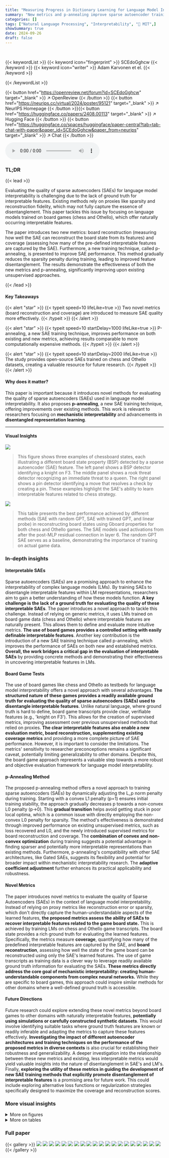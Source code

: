 ```yaml
---
title: "Measuring Progress in Dictionary Learning for Language Model Interpretability with Board Game Models"
summary: "New metrics and p-annealing improve sparse autoencoder training for better language model interpretability."
categories: []
tags: ["Natural Language Processing", "Interpretability", "🏢 MIT",]
showSummary: true
date: 2024-09-26
draft: false
---
```


<br>

{{< keywordList >}}
{{< keyword icon="fingerprint" >}} SCEdoGghcw {{< /keyword >}}
{{< keyword icon="writer" >}} Adam Karvonen et el. {{< /keyword >}}
 
{{< /keywordList >}}

{{< button href="https://openreview.net/forum?id=SCEdoGghcw" target="_blank" >}}
↗ OpenReview
{{< /button >}}
{{< button href="https://neurips.cc/virtual/2024/poster/95121" target="_blank" >}}
↗ NeurIPS Homepage
{{< /button >}}{{< button href="https://huggingface.co/papers/2408.00113" target="_blank" >}}
↗ Hugging Face
{{< /button >}}
{{< button href="https://huggingface.co/spaces/huggingface/paper-central?tab=tab-chat-with-paper&paper_id=SCEdoGghcw&paper_from=neurips" target="_blank" >}}
↗ Chat
{{< /button >}}



<audio controls>
    <source src="https://ai-paper-reviewer.com/SCEdoGghcw/podcast.wav" type="audio/wav">
    Your browser does not support the audio element.
</audio>


### TL;DR


{{< lead >}}

Evaluating the quality of sparse autoencoders (SAEs) for language model interpretability is challenging due to the lack of ground truth for interpretable features. Existing methods rely on proxies like sparsity and reconstruction fidelity, which may not fully capture the essence of disentanglement.  This paper tackles this issue by focusing on language models trained on board games (chess and Othello), which offer naturally occurring interpretable features. 

The paper introduces two new metrics: board reconstruction (measuring how well the SAE can reconstruct the board state from its features) and coverage (assessing how many of the pre-defined interpretable features are captured by the SAE).  Furthermore, a new training technique, called p-annealing, is presented to improve SAE performance. This method gradually reduces the sparsity penalty during training, leading to improved feature disentanglement.  The results demonstrate the effectiveness of both the new metrics and p-annealing, significantly improving upon existing unsupervised approaches.

{{< /lead >}}


#### Key Takeaways

{{< alert "star" >}}
{{< typeit speed=10 lifeLike=true >}} Two novel metrics (board reconstruction and coverage) are introduced to measure SAE quality more effectively. {{< /typeit >}}
{{< /alert >}}

{{< alert "star" >}}
{{< typeit speed=10 startDelay=1000 lifeLike=true >}} P-annealing, a new SAE training technique, improves performance on both existing and new metrics, achieving results comparable to more computationally expensive methods. {{< /typeit >}}
{{< /alert >}}

{{< alert "star" >}}
{{< typeit speed=10 startDelay=2000 lifeLike=true >}} The study provides open-source SAEs trained on chess and Othello datasets, creating a valuable resource for future research. {{< /typeit >}}
{{< /alert >}}

#### Why does it matter?
This paper is important because it introduces novel methods for evaluating the quality of sparse autoencoders (SAEs) used in language model interpretability.  It also proposes **p-annealing**, a new SAE training technique, offering improvements over existing methods. This work is relevant to researchers focusing on **mechanistic interpretability** and advancements in **disentangled representation learning**.

------
#### Visual Insights



![](https://ai-paper-reviewer.com/SCEdoGghcw/figures_2_1.jpg)

> This figure shows three examples of chessboard states, each illustrating a different board state property (BSP) detected by a sparse autoencoder (SAE) feature. The left panel shows a BSP detector identifying a knight on F3. The middle panel shows a rook threat detector recognizing an immediate threat to a queen. The right panel shows a pin detector identifying a move that resolves a check by creating a pin.  These examples highlight the SAE's ability to learn interpretable features related to chess strategy.





![](https://ai-paper-reviewer.com/SCEdoGghcw/tables_7_1.jpg)

> This table presents the best performance achieved by different methods (SAE with random GPT, SAE with trained GPT, and linear probe) in reconstructing board states using Gboard properties for both chess and Othello games.  The SAE models used activations from after the post-MLP residual connection in layer 6. The random GPT SAE serves as a baseline, demonstrating the importance of training on actual game data.





### In-depth insights


#### Interpretable SAEs
Sparse autoencoders (SAEs) are a promising approach to enhance the interpretability of complex language models (LMs). By training SAEs to disentangle interpretable features within LM representations, researchers aim to gain a better understanding of how these models function.  **A key challenge is the lack of a ground truth for evaluating the quality of these interpretable SAEs**. The paper introduces a novel approach to tackle this challenge. Instead of relying on generic metrics, it uses LMs trained on board game data (chess and Othello) where interpretable features are naturally present. This allows them to define and evaluate more intuitive metrics. **The use of board games provides a controlled setting with easily definable interpretable features**. Another key contribution is the introduction of a new SAE training technique called p-annealing, which improves the performance of SAEs on both new and established metrics.  **Overall, the work bridges a critical gap in the evaluation of interpretable SAEs** by providing concrete methods and demonstrating their effectiveness in uncovering interpretable features in LMs.

#### Board Game Tests
The use of board games like chess and Othello as testbeds for language model interpretability offers a novel approach with several advantages.  **The structured nature of these games provides a readily available ground truth for evaluating the quality of sparse autoencoders (SAEs) used to disentangle interpretable features**. Unlike natural language, where ground truth is hard to define, board game transcripts provide clear, verifiable features (e.g., 'knight on F3'). This allows for the creation of supervised metrics, improving assessment over previous unsupervised methods that relied on proxies. **The clear interpretable features also enable a new evaluation metric, board reconstruction, supplementing existing coverage metrics** and providing a more complete picture of SAE performance. However, it is important to consider the limitations. The metrics' sensitivity to researcher preconceptions remains a significant caveat, potentially limiting generalizability to other domains. Despite this, the board game approach represents a valuable step towards a more robust and objective evaluation framework for language model interpretability.

#### p-Annealing Method
The proposed p-annealing method offers a novel approach to training sparse autoencoders (SAEs) by dynamically adjusting the L_p norm penalty during training.  Starting with a convex L1 penalty (p=1) ensures initial training stability, the approach gradually decreases p towards a non-convex L0 penalty (p→0). This **gradual transition** helps avoid getting stuck in poor local optima, which is a common issue with directly employing the non-convex L0 penalty for sparsity. The method's effectiveness is demonstrated through improved performance on existing unsupervised metrics, such as loss recovered and L0, and the newly introduced supervised metrics for board reconstruction and coverage.  The **combination of convex and non-convex optimization** during training suggests a potential advantage in finding sparser and potentially more interpretable representations than existing methods. Furthermore, p-annealing's compatibility with other SAE architectures, like Gated SAEs, suggests its flexibility and potential for broader impact within mechanistic interpretability research.  The **adaptive coefficient adjustment** further enhances its practical applicability and robustness.

#### Novel Metrics
The paper introduces novel metrics to evaluate the quality of Sparse Autoencoders (SAEs) in the context of language model interpretability.  Instead of relying on proxy metrics like reconstruction error or sparsity, which don't directly capture the human-understandable aspects of the learned features, **the proposed metrics assess the ability of SAEs to recover interpretable features related to the game board state.** This is achieved by training LMs on chess and Othello game transcripts. The board state provides a rich ground truth for evaluating the learned features. Specifically, the metrics measure **coverage**, quantifying how many of the predefined interpretable features are captured by the SAE, and **board reconstruction**, assessing how well the state of the game board can be reconstructed using only the SAE's learned features.  The use of game transcripts as training data is a clever way to leverage readily available ground truth information for evaluating the SAEs.  **These metrics directly address the core goal of mechanistic interpretability: creating human-understandable components from complex neural networks.** While they are specific to board games, this approach could inspire similar methods for other domains where a well-defined ground truth is accessible.

#### Future Directions
Future research could explore extending these novel metrics beyond board games to other domains with naturally interpretable features, **potentially using simulations or carefully constructed synthetic datasets**.  This would involve identifying suitable tasks where ground truth features are known or readily inferable and adapting the metrics to capture these features effectively. **Investigating the impact of different autoencoder architectures and training techniques on the performance of the proposed metrics in diverse contexts** is also crucial for establishing their robustness and generalizability.  A deeper investigation into the relationship between these new metrics and existing, less interpretable metrics would yield valuable insights into the nature of disentanglement in SAE's and LM's.  Finally, **exploring the utility of these metrics in guiding the development of new SAE training methods that explicitly promote disentanglement of interpretable features** is a promising area for future work.  This could include exploring alternative loss functions or regularization strategies specifically designed to maximize the coverage and reconstruction scores.


### More visual insights

<details>
<summary>More on figures
</summary>


![](https://ai-paper-reviewer.com/SCEdoGghcw/figures_5_1.jpg)

> This figure compares the performance of four different SAE training methods (Standard, Standard w/ p-annealing, Gated SAE, Gated SAE w/ p-annealing) on two metrics: coverage and board reconstruction.  The x-axis represents the L0 norm (sparsity), while the y-axis shows the performance on each metric. The plots show how the coverage and reconstruction performance change with increasing sparsity for each training method.  Different shapes represent different hyperparameter settings for each method. The figure helps to understand the tradeoff between sparsity and performance for various SAE training strategies on the Gboard state properties.


![](https://ai-paper-reviewer.com/SCEdoGghcw/figures_6_1.jpg)

> This figure compares different methods for training sparse autoencoders (SAEs) on chess game data, evaluating their performance using two new metrics: coverage and board reconstruction.  The graphs show how these metrics (as well as existing metrics like loss recovered and L0 norm) relate to the sparsity of the SAE features (lower L0 means more sparse). Different shapes represent different training methods, allowing for a comparison of their effectiveness across multiple measures of performance.


![](https://ai-paper-reviewer.com/SCEdoGghcw/figures_8_1.jpg)

> This figure compares the performance of different SAE training methods on chess data using two metrics: coverage and board reconstruction.  The plots show how these metrics change with the L0 norm (sparsity) of the SAE features.  The color-coding helps to understand how the two metrics relate to one another, and the different shapes indicate the different SAE training methods.  It demonstrates that p-annealing generally improves performance compared to standard SAE training.


![](https://ai-paper-reviewer.com/SCEdoGghcw/figures_19_1.jpg)

> This figure compares the relative reconstruction bias (γ) for different SAE training methods across various levels of sparsity (L₀).  The relative reconstruction bias measures how much the SAE underestimates (shrinkage) or overestimates the feature activations.  The lower the γ value, the more shrinkage is observed. The figure shows that p-annealing and Gated SAEs achieve similar levels of improved relative reconstruction bias compared to the Standard SAE, particularly in the case of Othello, while chess shows less difference.


![](https://ai-paper-reviewer.com/SCEdoGghcw/figures_20_1.jpg)

> This figure shows three examples of chess board states and their corresponding PGN strings, highlighting tokens that trigger specific SAE features. The intensity of the blue color indicates the strength of the feature activation, demonstrating how these features correspond to specific board configurations or game states.


![](https://ai-paper-reviewer.com/SCEdoGghcw/figures_20_2.jpg)

> This figure shows three examples of chess board states where specific SAE features have high activation.  Each example illustrates a different interpretable board property (BSP), such as the availability of an en passant move, the presence of a knight on a particular square, and a mirrored knight position. The PGN sequences leading to each state are also displayed, highlighting the relevant moves.


![](https://ai-paper-reviewer.com/SCEdoGghcw/figures_20_3.jpg)

> This figure shows three examples of chessboard states, each highlighting a different interpretable board state property (BSP) detected by a sparse autoencoder (SAE).  The left panel shows a BSP detector identifying a knight on square f3. The middle panel shows a BSP detector indicating a rook's threat to a queen. The right panel shows a BSP detector identifying a pin that resolves a check.


</details>




<details>
<summary>More on tables
</summary>


![](https://ai-paper-reviewer.com/SCEdoGghcw/tables_15_1.jpg)
> This table lists the hyperparameters used during the training of sparse autoencoders (SAEs).  The parameters include the number of tokens processed, the optimizer used (Adam), the Adam beta values, the number of linear warmup steps, the batch size, the learning rate, the expansion factor (which determines the size of the hidden layer relative to the input layer), the annealing start point (the training step at which the p-annealing process begins), the final value of p (Pend) in the p-annealing process, and the initial value of lambda (λinit) used for the sparsity penalty.

![](https://ai-paper-reviewer.com/SCEdoGghcw/tables_16_1.jpg)
> This table compares the performance of linear probes and sparse autoencoders (SAEs) in predicting various board state properties in chess.  It shows the F1-score for linear probes, the reconstruction score for SAEs, and the best SAE coverage score for each property.  The properties range from simple ones (like checking the king) to more complex ones (like detecting forks or pins). The table highlights the relative strengths and weaknesses of linear probes and SAEs in capturing different aspects of the game state.

![](https://ai-paper-reviewer.com/SCEdoGghcw/tables_17_1.jpg)
> This table compares the performance of linear probes and Sparse Autoencoders (SAEs) in predicting various board state properties in chess.  Linear probes are simpler models that directly predict properties from the neural network activations. SAEs, on the other hand, create a lower-dimensional representation of the activations and then use that representation to predict the board state properties. The table shows the F1-score for linear probes, the reconstruction score for SAEs (how well the SAE can reconstruct the original board state), and the coverage score for SAEs (how many board state properties the SAE is able to capture). The results show that while linear probes perform better overall, SAEs are capable of capturing and reconstructing several key properties.

![](https://ai-paper-reviewer.com/SCEdoGghcw/tables_18_1.jpg)
> This table compares the performance of linear probes and sparse autoencoders (SAEs) in predicting various board state properties.  The linear probes use the residual stream activations from ChessGPT after the 6th layer as input.  The SAEs are evaluated based on two new metrics introduced in the paper: coverage and board reconstruction. The table shows the F1-score for each linear probe and the reconstruction score and coverage score for the best-performing SAE for each property.

</details>




### Full paper

{{< gallery >}}
<img src="https://ai-paper-reviewer.com/SCEdoGghcw/1.png" class="grid-w50 md:grid-w33 xl:grid-w25" />
<img src="https://ai-paper-reviewer.com/SCEdoGghcw/2.png" class="grid-w50 md:grid-w33 xl:grid-w25" />
<img src="https://ai-paper-reviewer.com/SCEdoGghcw/3.png" class="grid-w50 md:grid-w33 xl:grid-w25" />
<img src="https://ai-paper-reviewer.com/SCEdoGghcw/4.png" class="grid-w50 md:grid-w33 xl:grid-w25" />
<img src="https://ai-paper-reviewer.com/SCEdoGghcw/5.png" class="grid-w50 md:grid-w33 xl:grid-w25" />
<img src="https://ai-paper-reviewer.com/SCEdoGghcw/6.png" class="grid-w50 md:grid-w33 xl:grid-w25" />
<img src="https://ai-paper-reviewer.com/SCEdoGghcw/7.png" class="grid-w50 md:grid-w33 xl:grid-w25" />
<img src="https://ai-paper-reviewer.com/SCEdoGghcw/8.png" class="grid-w50 md:grid-w33 xl:grid-w25" />
<img src="https://ai-paper-reviewer.com/SCEdoGghcw/9.png" class="grid-w50 md:grid-w33 xl:grid-w25" />
<img src="https://ai-paper-reviewer.com/SCEdoGghcw/10.png" class="grid-w50 md:grid-w33 xl:grid-w25" />
<img src="https://ai-paper-reviewer.com/SCEdoGghcw/11.png" class="grid-w50 md:grid-w33 xl:grid-w25" />
<img src="https://ai-paper-reviewer.com/SCEdoGghcw/12.png" class="grid-w50 md:grid-w33 xl:grid-w25" />
<img src="https://ai-paper-reviewer.com/SCEdoGghcw/13.png" class="grid-w50 md:grid-w33 xl:grid-w25" />
<img src="https://ai-paper-reviewer.com/SCEdoGghcw/14.png" class="grid-w50 md:grid-w33 xl:grid-w25" />
<img src="https://ai-paper-reviewer.com/SCEdoGghcw/15.png" class="grid-w50 md:grid-w33 xl:grid-w25" />
<img src="https://ai-paper-reviewer.com/SCEdoGghcw/16.png" class="grid-w50 md:grid-w33 xl:grid-w25" />
<img src="https://ai-paper-reviewer.com/SCEdoGghcw/17.png" class="grid-w50 md:grid-w33 xl:grid-w25" />
<img src="https://ai-paper-reviewer.com/SCEdoGghcw/18.png" class="grid-w50 md:grid-w33 xl:grid-w25" />
<img src="https://ai-paper-reviewer.com/SCEdoGghcw/19.png" class="grid-w50 md:grid-w33 xl:grid-w25" />
<img src="https://ai-paper-reviewer.com/SCEdoGghcw/20.png" class="grid-w50 md:grid-w33 xl:grid-w25" />
{{< /gallery >}}